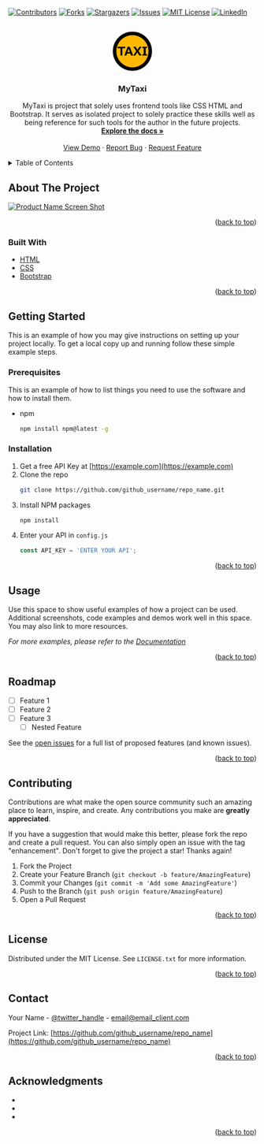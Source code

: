 
<div id="top"></div>

<!-- PROJECT SHIELDS -->
<!--
*** I'm using markdown "reference style" links for readability.
*** Reference links are enclosed in brackets [ ] instead of parentheses ( ).
*** See the bottom of this document for the declaration of the reference variables
*** for contributors-url, forks-url, etc. This is an optional, concise syntax you may use.
*** https://www.markdownguide.org/basic-syntax/#reference-style-links
-->
[![Contributors][contributors-shield]][contributors-url]
[![Forks][forks-shield]][forks-url]
[![Stargazers][stars-shield]][stars-url]
[![Issues][issues-shield]][issues-url]
[![MIT License][license-shield]][license-url]
[![LinkedIn][linkedin-shield]][linkedin-url]



<!-- PROJECT LOGO -->
<br />
<div align="center">
  <a href="https://github.com/github_username/repo_name">
    <img src="https://github.com/orhanar/MyTaxi/blob/master/images/taxi.png" alt="Logo" width="80" height="80">
  </a>

<h3 align="center">MyTaxi</h3>

  <p align="center">
    MyTaxi is project that solely uses frontend tools like CSS HTML and Bootstrap. It serves as isolated project to solely practice these skills well as being reference for such tools for the author in the future projects.
    <br />
    <a href="https://github.com/orhanar/MyTaxi/docs"><strong>Explore the docs »</strong></a>
    <br />
    <br />
    <a href="https://orhanar.github.io/MyTaxi/">View Demo</a>
    ·
    <a href="https://github.com/orhanar/MyTaxi/issues">Report Bug</a>
    ·
    <a href="https://github.com/orhanar/MyTaxi/issues">Request Feature</a>
  </p>
</div>



<!-- TABLE OF CONTENTS -->
<details>
  <summary>Table of Contents</summary>
  <ol>
    <li>
      <a href="#about-the-project">About The Project</a>
      <ul>
        <li><a href="#built-with">Built With</a></li>
      </ul>
    </li>
    <li>
      <a href="#getting-started">Getting Started</a>
      <ul>
        <li><a href="#prerequisites">Prerequisites</a></li>
        <li><a href="#installation">Installation</a></li>
      </ul>
    </li>
    <li><a href="#usage">Usage</a></li>
    <li><a href="#roadmap">Roadmap</a></li>
    <li><a href="#contributing">Contributing</a></li>
    <li><a href="#license">License</a></li>
    <li><a href="#contact">Contact</a></li>
    <li><a href="#acknowledgments">Acknowledgments</a></li>
  </ol>
</details>



<!-- ABOUT THE PROJECT -->
## About The Project

[![Product Name Screen Shot][product-screenshot]](https://github.com/orhanar/MyTaxi/blob/master/images/MyTaxiDemo.gif)

<p align="right">(<a href="#top">back to top</a>)</p>



### Built With

* [HTML](https://developer.mozilla.org/en-US/docs/Web/HTML?retiredLocale=tr)
* [CSS](https://developer.mozilla.org/en-US/docs/Web/CSS?retiredLocale=tr)
* [Bootstrap](https://getbootstrap.com)

<p align="right">(<a href="#top">back to top</a>)</p>



<!-- GETTING STARTED -->
## Getting Started

This is an example of how you may give instructions on setting up your project locally.
To get a local copy up and running follow these simple example steps.

### Prerequisites

This is an example of how to list things you need to use the software and how to install them.
* npm
  ```sh
  npm install npm@latest -g
  ```

### Installation

1. Get a free API Key at [https://example.com](https://example.com)
2. Clone the repo
   ```sh
   git clone https://github.com/github_username/repo_name.git
   ```
3. Install NPM packages
   ```sh
   npm install
   ```
4. Enter your API in `config.js`
   ```js
   const API_KEY = 'ENTER YOUR API';
   ```

<p align="right">(<a href="#top">back to top</a>)</p>



<!-- USAGE EXAMPLES -->
## Usage

Use this space to show useful examples of how a project can be used. Additional screenshots, code examples and demos work well in this space. You may also link to more resources.

_For more examples, please refer to the [Documentation](https://example.com)_

<p align="right">(<a href="#top">back to top</a>)</p>



<!-- ROADMAP -->
## Roadmap

- [ ] Feature 1
- [ ] Feature 2
- [ ] Feature 3
    - [ ] Nested Feature

See the [open issues](https://github.com/github_username/repo_name/issues) for a full list of proposed features (and known issues).

<p align="right">(<a href="#top">back to top</a>)</p>



<!-- CONTRIBUTING -->
## Contributing

Contributions are what make the open source community such an amazing place to learn, inspire, and create. Any contributions you make are **greatly appreciated**.

If you have a suggestion that would make this better, please fork the repo and create a pull request. You can also simply open an issue with the tag "enhancement".
Don't forget to give the project a star! Thanks again!

1. Fork the Project
2. Create your Feature Branch (`git checkout -b feature/AmazingFeature`)
3. Commit your Changes (`git commit -m 'Add some AmazingFeature'`)
4. Push to the Branch (`git push origin feature/AmazingFeature`)
5. Open a Pull Request

<p align="right">(<a href="#top">back to top</a>)</p>



<!-- LICENSE -->
## License

Distributed under the MIT License. See `LICENSE.txt` for more information.

<p align="right">(<a href="#top">back to top</a>)</p>



<!-- CONTACT -->
## Contact

Your Name - [@twitter_handle](https://twitter.com/twitter_handle) - email@email_client.com

Project Link: [https://github.com/github_username/repo_name](https://github.com/github_username/repo_name)

<p align="right">(<a href="#top">back to top</a>)</p>



<!-- ACKNOWLEDGMENTS -->
## Acknowledgments

* []()
* []()
* []()

<p align="right">(<a href="#top">back to top</a>)</p>



<!-- MARKDOWN LINKS & IMAGES -->
<!-- https://www.markdownguide.org/basic-syntax/#reference-style-links -->
[contributors-shield]: https://img.shields.io/github/contributors/orhanar/MyTaxi.svg?style=for-the-badge
[contributors-url]: https://github.com/orhanar/MyTaxi/graphs/contributors
[forks-shield]: https://img.shields.io/github/forks/orhanar/MyTaxi.svg?style=for-the-badge
[forks-url]: https://github.com/orhanar/MyTaxi/network/members
[stars-shield]: https://img.shields.io/github/stars/orhanar/MyTaxi.svg?style=for-the-badge
[stars-url]: https://github.com/orhanar/MyTaxi/stargazers
[issues-shield]: https://img.shields.io/github/issues/orhanar/MyTaxi.svg?style=for-the-badge
[issues-url]: https://github.com/orhanar/MyTaxi/issues
[license-shield]: https://img.shields.io/github/license/orhanar/MyTaxi.svg?style=for-the-badge
[license-url]: https://github.com/orhanar/MyTaxi/blob/master/LICENSE.txt
[linkedin-shield]: https://img.shields.io/badge/-LinkedIn-black.svg?style=for-the-badge&logo=linkedin&colorB=555
[linkedin-url]: https://www.linkedin.com/in/orhanarifoglu/
[product-screenshot]: https://github.com/orhanar/MyTaxi/blob/master/images/MyTaxiDemo.gif

